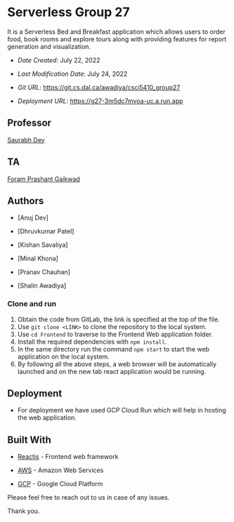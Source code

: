 # Serverless Group 27

It is a Serverless Bed and Breakfast application which allows users to order food, book rooms and explore tours
along with providing features for report generation and visualization.

- _Date Created_: July 22, 2022

- _Last Modification Date_: July 24, 2022

- _Git URL_: https://git.cs.dal.ca/awadiya/csci5410_group27

- _Deployment URL_: https://g27-3m5dc7mvoa-uc.a.run.app

## Professor

[Saurabh Dey](saurabh.dey@dal.ca)

## TA

[Foram Prashant Gaikwad](foram.gaikwad@dal.ca)

## Authors

- [Anuj Dev]

- [Dhruvkumar Patel]

- [Kishan Savaliya]

- [Minal Khona]

- [Pranav Chauhan]

- [Shalin Awadiya]

### Clone and run

1. Obtain the code from GitLab, the link is specified at the top of the file.
2. Use `git clone <LINK>` to clone the repository to the local system.
3. Use `cd Frontend` to traverse to the Frontend Web application folder.
4. Install the required dependencies with `npm install`.
5. In the same directory run the command `npm start` to start the web application on the local system.
6. By following all the above steps, a web browser will be automatically launched and on the new tab react application would be running.

## Deployment

- For deployment we have used GCP Cloud Run which will help in hosting the web application.

## Built With

- [Reactjs](https://reactjs.org/) - Frontend web framework

- [AWS](https://aws.amazon.com/) - Amazon Web Services

- [GCP](https://cloud.google.com/) - Google Cloud Platform

Please feel free to reach out to us in case of any issues.

Thank you.
